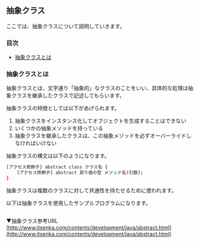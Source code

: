 ## 抽象クラス
ここでは、抽象クラスについて説明していきます。

### 目次
* [抽象クラスとは](#sec1)

### <a name="sec1"></a>抽象クラスとは
抽象クラスとは、文字通り「抽象的」なクラスのことをいい、具体的な処理は抽象クラスを継承したクラスで記述してもらいます。

抽象クラスの特徴としては以下があげられます。
1. 抽象クラスをインスタンス化してオブジェクトを生成することはできない
2. いくつかの抽象メソッドを持っている
3. 抽象クラスを継承したクラスは、この抽象メソッドを必ずオーバーライドしなければいけない

抽象クラスの構文は以下のようになります。

```sh
[アクセス修飾子] abstract class クラス名 {
	[アクセス修飾子] abstract 戻り値の型 メソッド名(引数);
}
```

抽象クラスは複数のクラスに対して共通性を持たせるために使われます。

以下は抽象クラスを使用したサンプルプログラムになります。

```java

```

▼抽象クラス参考URL
[http://www.itsenka.com/contents/development/java/abstract.html](http://www.itsenka.com/contents/development/java/abstract.html)

